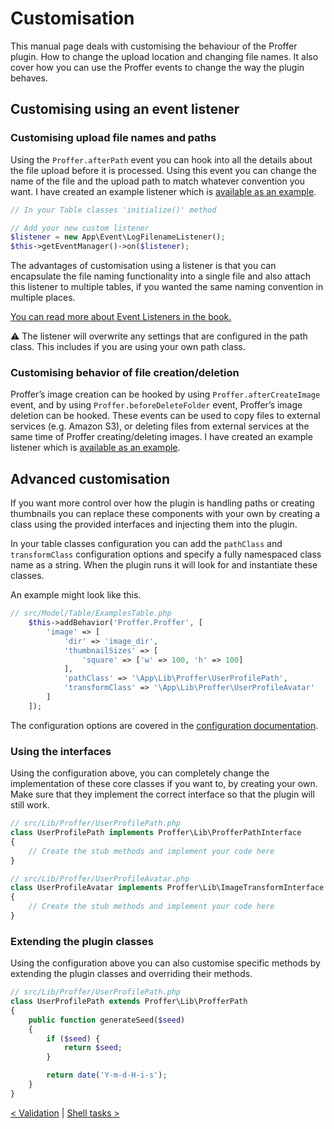 # Customisation
This manual page deals with customising the behaviour of the Proffer plugin. How to change the upload location and changing
file names. It also cover how you can use the Proffer events to change the way the plugin behaves.

## Customising using an event listener

### Customising upload file names and paths
Using the `Proffer.afterPath` event you can hook into all the details about the file upload before it is processed. Using
this event you can change the name of the file and the upload path to match whatever convention you want. I have created
an example listener which is [available as an example](examples/UploadFilenameListener.md).

```php
// In your Table classes 'initialize()' method

// Add your new custom listener
$listener = new App\Event\LogFilenameListener();
$this->getEventManager()->on($listener);
```

The advantages of customisation using a listener is that you can encapsulate the file naming functionality into a single
file and also attach this listener to multiple tables, if you wanted the same naming convention in multiple places.

[You can read more about Event Listeners in the book.](http://book.cakephp.org/3.0/en/core-libraries/events.html)

:warning: The listener will overwrite any settings that are configured in the path class. This includes if you are using
your own path class.

### Customising behavior of file creation/deletion
Proffer’s image creation can be hooked by using `Proffer.afterCreateImage` event, and by using `Proffer.beforeDeleteFolder` event, Proffer’s image deletion can be hooked.
These events can be used to copy files to external services (e.g. Amazon S3), or deleting files from external services at the same time of Proffer creating/deleting images.
I have created an example listener which is [available as an example](examples/UploadAndDeleteImageListener.md).

## Advanced customisation
If you want more control over how the plugin is handling paths or creating thumbnails you can replace these components
with your own by creating a class using the provided interfaces and injecting them into the plugin.

In your table classes configuration you can add the `pathClass` and `transformClass` configuration options and specify a
fully namespaced class name as a string. When the plugin runs it will look for and instantiate these classes.

An example might look like this.

```php
// src/Model/Table/ExamplesTable.php
    $this->addBehavior('Proffer.Proffer', [
        'image' => [
            'dir' => 'image_dir',
            'thumbnailSizes' => [
                'square' => ['w' => 100, 'h' => 100]
            ],
            'pathClass' => '\App\Lib\Proffer\UserProfilePath',
            'transformClass' => '\App\Lib\Proffer\UserProfileAvatar'
        ]
    ]);
```

The configuration options are covered in the [configuration documentation](configuration.md).

### Using the interfaces
Using the configuration above, you can completely change the implementation of these core classes if you want to, by
creating your own. Make sure that they implement the correct interface so that the plugin will still work.

```php
// src/Lib/Proffer/UserProfilePath.php
class UserProfilePath implements Proffer\Lib\ProfferPathInterface
{
    // Create the stub methods and implement your code here
}

// src/Lib/Proffer/UserProfileAvatar.php
class UserProfileAvatar implements Proffer\Lib\ImageTransformInterface
{
    // Create the stub methods and implement your code here
}
```

### Extending the plugin classes
Using the configuration above you can also customise specific methods by extending the plugin classes and overriding
their methods.

```php
// src/Lib/Proffer/UserProfilePath.php
class UserProfilePath extends Proffer\Lib\ProfferPath
{
    public function generateSeed($seed)
    {
        if ($seed) {
            return $seed;
        }

        return date('Y-m-d-H-i-s');
    }
}
```

[< Validation](validation.md) | [Shell tasks >](shell.md)
